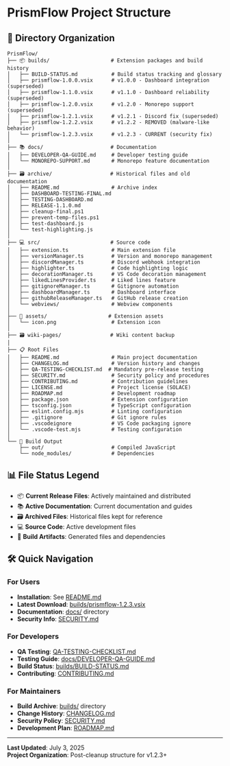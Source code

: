 <!-- PROJECT-STRUCTURE.md -->

# PrismFlow Project Structure

## 📁 Directory Organization

```
PrismFlow/
├── 📦 builds/                    # Extension packages and build history
│   ├── BUILD-STATUS.md           # Build status tracking and glossary
│   ├── prismflow-1.0.0.vsix      # v1.0.0 - Dashboard integration (superseded)
│   ├── prismflow-1.1.0.vsix      # v1.1.0 - Dashboard reliability (superseded)
│   ├── prismflow-1.2.0.vsix      # v1.2.0 - Monorepo support (superseded)
│   ├── prismflow-1.2.1.vsix      # v1.2.1 - Discord fix (superseded)
│   ├── prismflow-1.2.2.vsix      # v1.2.2 - REMOVED (malware-like behavior)
│   └── prismflow-1.2.3.vsix      # v1.2.3 - CURRENT (security fix)
│
├── 📚 docs/                      # Documentation
│   ├── DEVELOPER-QA-GUIDE.md     # Developer testing guide
│   └── MONOREPO-SUPPORT.md       # Monorepo feature documentation
│
├── 🗃️ archive/                   # Historical files and old documentation
│   ├── README.md                 # Archive index
│   ├── DASHBOARD-TESTING-FINAL.md
│   ├── TESTING-DASHBOARD.md
│   ├── RELEASE-1.1.0.md
│   ├── cleanup-final.ps1
│   ├── prevent-temp-files.ps1
│   ├── test-dashboard.js
│   └── test-highlighting.js
│
├── 💻 src/                       # Source code
│   ├── extension.ts              # Main extension file
│   ├── versionManager.ts         # Version and monorepo management
│   ├── discordManager.ts         # Discord webhook integration
│   ├── highlighter.ts            # Code highlighting logic
│   ├── decorationManager.ts      # VS Code decoration management
│   ├── likedLinesProvider.ts     # Liked lines feature
│   ├── gitignoreManager.ts       # Gitignore automation
│   ├── dashboardManager.ts       # Dashboard interface
│   ├── githubReleaseManager.ts   # GitHub release creation
│   └── webviews/                 # Webview components
│
├── 🎨 assets/                    # Extension assets
│   └── icon.png                  # Extension icon
│
├── 🗃️ wiki-pages/                # Wiki content backup
│
├── 📋 Root Files
│   ├── README.md                 # Main project documentation
│   ├── CHANGELOG.md              # Version history and changes
│   ├── QA-TESTING-CHECKLIST.md  # Mandatory pre-release testing
│   ├── SECURITY.md               # Security policy and procedures
│   ├── CONTRIBUTING.md           # Contribution guidelines
│   ├── LICENSE.md                # Project license (SOLACE)
│   ├── ROADMAP.md                # Development roadmap
│   ├── package.json              # Extension configuration
│   ├── tsconfig.json             # TypeScript configuration
│   ├── eslint.config.mjs         # Linting configuration
│   ├── .gitignore                # Git ignore rules
│   ├── .vscodeignore             # VS Code packaging ignore
│   └── .vscode-test.mjs          # Testing configuration
│
└── 🔧 Build Output
    ├── out/                      # Compiled JavaScript
    └── node_modules/             # Dependencies
```

## 📊 File Status Legend

- 📦 **Current Release Files**: Actively maintained and distributed
- 📚 **Active Documentation**: Current documentation and guides
- 🗃️ **Archived Files**: Historical files kept for reference
- 💻 **Source Code**: Active development files
- 🔧 **Build Artifacts**: Generated files and dependencies

## 🛠️ Quick Navigation

### For Users

- **Installation**: See [README.md](README.md)
- **Latest Download**: [builds/prismflow-1.2.3.vsix](builds/prismflow-1.2.3.vsix)
- **Documentation**: [docs/](docs/) directory
- **Security Info**: [SECURITY.md](SECURITY.md)

### For Developers

- **QA Testing**: [QA-TESTING-CHECKLIST.md](QA-TESTING-CHECKLIST.md)
- **Testing Guide**: [docs/DEVELOPER-QA-GUIDE.md](docs/DEVELOPER-QA-GUIDE.md)
- **Build Status**: [builds/BUILD-STATUS.md](builds/BUILD-STATUS.md)
- **Contributing**: [CONTRIBUTING.md](CONTRIBUTING.md)

### For Maintainers

- **Build Archive**: [builds/](builds/) directory
- **Change History**: [CHANGELOG.md](CHANGELOG.md)
- **Security Policy**: [SECURITY.md](SECURITY.md)
- **Development Plan**: [ROADMAP.md](ROADMAP.md)

---

**Last Updated**: July 3, 2025  
**Project Organization**: Post-cleanup structure for v1.2.3+

